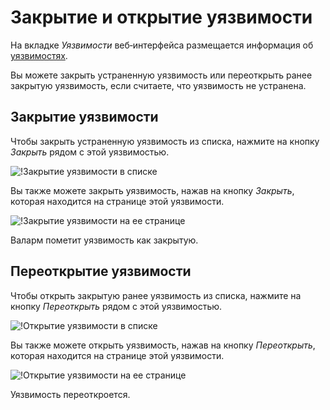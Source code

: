 [img-close-vuln]:               ../../images/user-guides/vulnerabilities/close-vuln.png
[img-close-vuln-page]:          ../../images/user-guides/vulnerabilities/close-vuln-page.png
[img-open-vuln]:                ../../images/user-guides/vulnerabilities/open-vuln.png
[img-open-vuln-page]:           ../../images/user-guides/vulnerabilities/open-vuln-page.png
[glossary-vulnerability]:       ../../glossary-ru.md#уязвимость

# Закрытие и открытие уязвимости

На вкладке *Уязвимости* веб‑интерфейса размещается информация об [уязвимостях][glossary-vulnerability].

Вы можете закрыть устраненную уязвимость или переоткрыть ранее закрытую уязвимость, если считаете, что уязвимость не устранена.

## Закрытие уязвимости

Чтобы закрыть устраненную уязвимость из списка, нажмите на кнопку *Закрыть* рядом с этой уязвимостью.

![!Закрытие уязвимости в списке][img-close-vuln]

Вы также можете закрыть уязвимость, нажав на кнопку *Закрыть*, которая находится на странице этой уязвимости. 

![!Закрытие уязвимости на ее странице][img-close-vuln-page]

Валарм пометит уязвимость как закрытую.

## Переоткрытие уязвимости

Чтобы открыть закрытую ранее уязвимость из списка, нажмите на кнопку *Переоткрыть* рядом с этой уязвимостью.

![!Открытие уязвимости в списке][img-open-vuln]

Вы также можете открыть уязвимость, нажав на кнопку *Переоткрыть*, которая находится на странице этой уязвимости. 

![!Открытие уязвимости на ее странице][img-open-vuln-page]

Уязвимость переоткроется.
